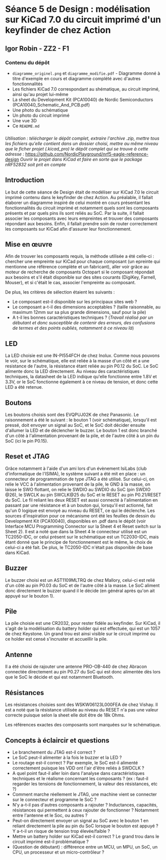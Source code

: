# Séance 5 de Design : modélisation sur KiCad 7.0 du circuit imprimé d'un keyfinder de chez Action

## Igor Robin - ZZ2 - F1

### Contenu du dépôt
- ```diagramme_originel.png``` et ```diagramme_modifie.pdf``` - Diagramme donné à titre d'exemple en cours et diagramme complété avec d'autres fonctionnalités
- Les fichiers KiCad 7.0 correspondant au shématique, au circuit imprimé, ainsi qu'au projet lui-même
- La sheet du Development Kit (PCA10040) de Nordic Semiconductors (PCA10040_Schematic_And_PCB.pdf)
- Une photo du schématique
- Un photo du circuit imprimé
- Une vue 3D
- Ce ```README.md```

###
*Utilisation : télécharger le dépôt complet, extraire l'archive .zip, mettre tous les fichiers qu'elle contient dans un dossier choisi, mettre au même niveau que le ficher projet (.kicad_pro) le dépôt complet qui se trouve à cette adresse :*
https://github.com/NordicPlayground/nrf5-eagle-reference-design
*Ouvrir le projet dans KiCad et faire en sorte que le package nRF52832 soit prit en compte*

## Introduction
Le but de cette séance de Design était de modéliser sur KiCad 7.0 le circuit imprimé contenu dans le keyfinder de chez Action. Au préalable, il fallait élaborer un diagramme inspiré de celui montré en cours présentant les fonctionnalités du circuit imprimé et notamment quels sont les composants présents et par quels pins ils sont reliés au SoC. Par la suite, il fallait associer les composants avec leurs empreintes et trouver des composants répondant aux besoins. Enfin, il fallait prendre soin de router correctement les composants sur KiCad afin d'assurer leur fonctionnement.

## Mise en œuvre
Afin de trouver les composants requis, la méthode utilisée a été celle-ci : chercher une empreinte sur KiCad pour chaque composant (un epreinte qui mentionne une référence complète et un fabricant), aller voir grâce au moteur de recherche de composants Octopart si le composant répondait aux besoins et s'il était disponible sur des sites courants (DigiKey, Farnell, Mouser), et si c'était le cas, associer l'empreinte au composant.

De plus, les critères de sélection étaient les suivants :
- Le composant est-il disponible sur les principaux sites web ?
- Le composant a-t-il des dimensions acceptables ? (taille raisonnable, au maximum 12mm sur sa plus grande dimensions, sauf pour la pile)
- A t-il les bonnes caractéristiques techniques ? (*Travail réalisé par un débutant et donc susceptible de contenir des erreurs, des confusions de termes et des points oubliés, notamment à ce niveau là*)

## LED
La LED choisie est une IN-PI554FCH de chez Inolux. Comme nous pouvons le voir, sur le schématique, elle est reliée à la masse d'un côté et a une resistance de l'autre, la résistance étant reliée au pin P0.12 du SoC. Le SoC alimente donc la LED directement. Au niveau des caractéristiques techniques, la datasheet de la LED indique qu'elle fonctionne entre 1.8V et 3.3V, or le SoC fonctionne également à ce niveau de tension, et donc cette LED a été retenue.

## Boutons
Les boutons choisis sont des EVQPUJ02K de chez Panasonic. Le raisonnement a été le suivant : le bouton 1 (voir schématique), lorsqu'il est pressé, doit envoyer un signal au SoC, et le SoC doit décider ensuite d'allumer la LED et de déclencher le buzzer. Le bouton 1 est donc branché d'un côté à l'alimentation provenant de la pile, et de l'autre côté à un pin du SoC (ici le pin P0.15).

## Reset et JTAG
Grâce notamment à l'aide d'un ami lors d'un évènement IsiLabs (club d'informatique de l'ISIMA), le système suivant a été mit en place : un connecteur de programmation de type JTAG a été utilisé. Sur celui-ci, on relie le VCC à l'alimentation provenant de la pile, le GND à la masse, on laisse le SWO flottant, on relie le SWDIO au SWDIO du SoC (pin SWDIO @26), le SWCLK au pin SWCLK@25 du SoC et le RESET au pin P0.21/RESET du SoC. Le fil reliant les deux RESET est aussi connecté à l'alimentation en passant par une résistance et à un bouton qui, lorsqu'il est actionné, fait qu'un 0 logique est envoyé au niveau du RESET, ce qui le déclenche. Les sources d'inspiration pour ce mécanisme ont été les feuilles de dessin du Development Kit (PCA10040), disponibles en .pdf dans le dépôt (voir Interface MCU Programming Connector sur la Sheet 4 et Reset switch sur la Sheet 2). Il est a noté que dans la Sheet 4 le connecteur utilisé est un TC2050-IDC, or celui présent sur le schématique est un TC2030-IDC, mais étant donné que le principe de fonctionnement est le même, le choix de celui-ci a été fait. De plus, le TC2050-IDC n'était pas disponible de base dans KiCad.

## Buzzer
Le buzzer choisi est un AST1109MLTRQ de chez Mallory, celui-ci est relié d'un côté au pin P0.03 du SoC et de l'autre côté à la masse. Le SoC aliment donc directement le buzzer quand il le décide (en général après qu'on ait appuyé sur le bouton 1).

## Pile
La pile choisie est une CR2032, pour rester fidèle au keyfinder. Sur KiCad, il s'agit de la modélisation du battery holder qui est effectuée, qui est un 1057 de chez Keystone. Un grand trou est ainsi visible sur le circuit imprimé ou ce holder est censé s'incruster et accueillir la pile.

## Antenne
Il a été choisi de rajouter une antenne PRO-OB-440 de chez Abracon connectée directement au pin P0.27 du SoC qui est donc alimentée dès lors que le SoC le décide et qui est notamment Bluetooth.

## Résistances
Les résistances choisies sont des WSKW06123L000FEA de chez Vishay. Il est a noté que la résistance utilisée au niveau du RESET n'a pas une valeur correcte puisque selon la sheet elle doit être de 18k Ohms.

Les références exactes des composants sont marquées sur le schématique.

## Concepts à éclaircir et questions
- Le branchement du JTAG est-il correct ?
- Le SoC peut-il alimenter à la fois le buzzer et la LED ?
- Le routage est-il correct ? Par exemple, le SoC est-il alimenté correctement puisque les VDD ont l'air d'être reliés à SWDCLK ?
- A quel point faut-il aller loin dans l'analyse dans caractéristiques techniques et le réalisme concernant les composants ? (ex : faut-il regarder les tensions de fonctionnement, la valeur des résistances, etc ?)
- Comment marche réellement le JTAG, une machine vient se connecter sur le connecteur et programme le SoC ?
- N'y a-t-il pas d'autres composants a rajouter ? Inductances, capacités, résistances qui permettent à ceux rajouter de fonctionner ? Notamment entre l'antenne et le Soc, ou autres ?
- Peut-on directement envoyer un signal au SoC avec le bouton 1 en reliant directement la pile au pin du SoC lorsque le bouton est appuyé ? Y a-t-il un risque de tension trop élevée/faible ?
- Mettre un battery holder sur KiCad est-il correct ? Le grand trou dans le circuit imprimé est-il problématique ?
- (Question de débutant) : différence entre un MCU, un MPU, un SoC, un CPU, un processeur et un micro-contrôleur ?
